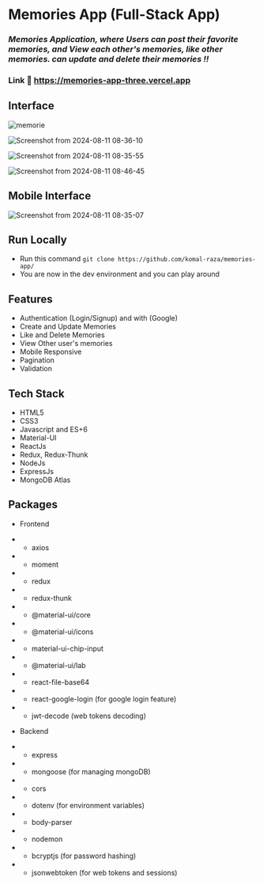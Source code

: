 # Memories App (Full-Stack App)

### _Memories Application, where Users can post their favorite memories, and View each other's memories, like other memories. can update and delete their memories !!_

### Link :link: https://memories-app-three.vercel.app

## Interface

![memorie](https://github.com/user-attachments/assets/f6ef2364-82bd-4080-bb99-dcea9b2e27fc)

![Screenshot from 2024-08-11 08-36-10](https://github.com/user-attachments/assets/4f3f3f2a-d051-498a-ac00-47c60ed92584)

![Screenshot from 2024-08-11 08-35-55](https://github.com/user-attachments/assets/6d41aa94-99bb-4533-b7c8-a5e4adbbf803)

![Screenshot from 2024-08-11 08-46-45](https://github.com/user-attachments/assets/7d315c1f-298f-4a92-8c3e-a481a4c67452)


## Mobile Interface
![Screenshot from 2024-08-11 08-35-07](https://github.com/user-attachments/assets/207405c1-db8b-4233-8173-01128636b78b)



## Run Locally

- Run this command `git clone https://github.com/komal-raza/memories-app/`
- You are now in the dev environment and you can play around

## Features

- Authentication (Login/Signup) and with (Google)
- Create and Update Memories
- Like and Delete Memories
- View Other user's memories
- Mobile Responsive
- Pagination
- Validation

## Tech Stack

- HTML5
- CSS3
- Javascript and ES+6
- Material-UI
- ReactJs
- Redux, Redux-Thunk
- NodeJs
- ExpressJs
- MongoDB Atlas

## Packages

- Frontend
- - axios
- - moment
- - redux
- - redux-thunk
- - @material-ui/core
- - @material-ui/icons
- - material-ui-chip-input
- - @material-ui/lab
- - react-file-base64
- - react-google-login (for google login feature)
- - jwt-decode (web tokens decoding)

- Backend
- - express
- - mongoose (for managing mongoDB)
- - cors
- - dotenv (for environment variables)
- - body-parser
- - nodemon
- - bcryptjs (for password hashing)
- - jsonwebtoken (for web tokens and sessions)
